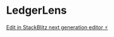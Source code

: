 # LedgerLens

[Edit in StackBlitz next generation editor ⚡️](https://stackblitz.com/~/github.com/Nashecol/LedgerLens)